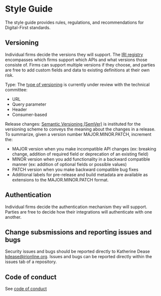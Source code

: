 # Style Guide

The style guide provides rules, regulations, and recommendations for Digital-First standards.

## Versioning

Individual firms decide the versions they will support.
The [IRI registry](#) encompasses which firms support which APIs and what versions those consiste of. Firms can support multiple versions if they choose, and parties are free to add custom fields and data to existing definitions at their own risk.

Type: The [type of versioning](https://www.postman.com/api-platform/api-versioning/) is currently under review with the technical committee:
- URL
- Query parameter
- Header
- Consumer-based

Release changes: [Semantic Versioning (SemVer)](https://semver.org/) is instituted for the versioning scheme to conveys the meaning about the changes in a release.
To summarize, given a version number MAJOR.MINOR.PATCH, increment the:
- MAJOR version when you make incompatible API changes (ex: breaking change, addition of required field or deprecation of an existing field)
- MINOR version when you add functionality in a backward compatible manner (ex: addition of optional fields or possible values)
- PATCH version when you make backward compatible bug fixes
- Additional labels for pre-release and build metadata are available as extensions to the MAJOR.MINOR.PATCH format.

## Authentication

Individual firms decide the authentication mechanism they will support. Parties are free to decide how their integrations will authenticate with one another.

## Change subsmissions and reporting issues and bugs

Security issues and bugs should be reported directly to Katherine Dease kdease@irionline.org. Issues and bugs can be reported directly within the issues tab of a repository.

## Code of conduct

See [code of conduct](https://github.com/Insured-Retirement-Institute/Style-Guide/blob/main/CODE_OF_CONDUCT.md)
